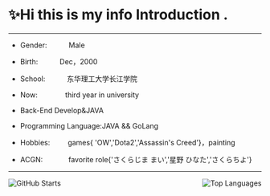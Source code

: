 # ✨Hi this is my info Introduction .

<!--
**9AM751/9AM751** is a ✨ _special_ ✨ repository because its `README.md` (this file) appears on your GitHub profile.

Here are some ideas to get you started:

- 🔭 I’m currently working on ...
- 🌱 I’m currently learning ...
- 👯 I’m looking to collaborate on ...
- 🤔 I’m looking for help with ...
- 💬 Ask me about ...
- 📫 How to reach me: ...
- 😄 Pronouns: ...
- ⚡ Fun fact: ...
-->

--------

- Gender:                      Male

- Birth:                              Dec，2000

- School:                       东华理工大学长江学院

- Now:                           third year in university

- Back-End Develop&JAVA

- Programming Language:JAVA && GoLang

- Hobbies:                    games{ 'OW','Dota2','Assassin's Creed'}，painting

- ACGN:                        favorite role{'さくらじま まい','星野 ひなた','さくらちよ'}

-----------

<img src="https://github-readme-stats.vercel.app/api?username=9AM751&show_icons=true&theme=radical&count_private=true&hide_title=true&hide_border=true&include_all_commits=true" alt="GitHub Starts"/>  <img align="right" src="https://github-readme-stats.vercel.app/api/top-langs/?username=9AM751&hide=pascal,html,CSS" alt="Top Languages"/>
